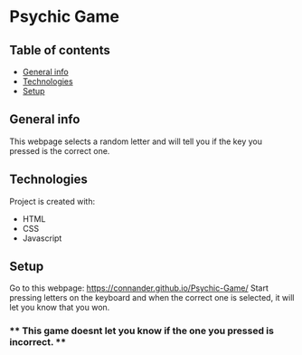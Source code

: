 # Psychic Game

## Table of contents
* [General info](#general-info)
* [Technologies](#technologies)
* [Setup](#setup)

## General info
This webpage selects a random letter and will tell you if the key you pressed is the correct one.
	
## Technologies
Project is created with:
* HTML
* CSS
* Javascript
	
## Setup
Go to this webpage: https://connander.github.io/Psychic-Game/
Start pressing letters on the keyboard and when the correct one is selected, it will let you know that you won.
### ** This game doesnt let you know if the one you pressed is incorrect. **
